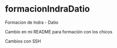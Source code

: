 # formacionIndraDatio
Formacion de Indra - Datio

Cambio en mi README para formación con los chicos


Cambios con SSH
